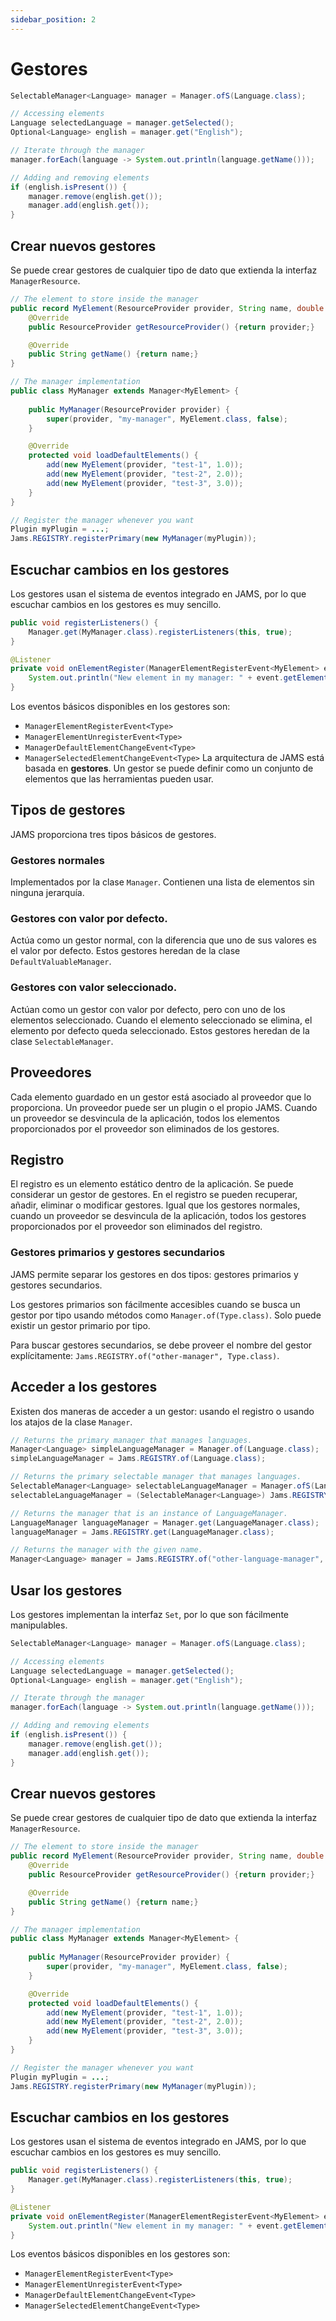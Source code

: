```yaml
---
sidebar_position: 2
---
```


# Gestores

```java
SelectableManager<Language> manager = Manager.ofS(Language.class);

// Accessing elements
Language selectedLanguage = manager.getSelected();
Optional<Language> english = manager.get("English");

// Iterate through the manager
manager.forEach(language -> System.out.println(language.getName()));

// Adding and removing elements
if (english.isPresent()) {
    manager.remove(english.get());
    manager.add(english.get());
}
```

## Crear nuevos gestores

Se puede crear gestores de cualquier tipo de dato que extienda la interfaz `ManagerResource`.

```java
// The element to store inside the manager
public record MyElement(ResourceProvider provider, String name, double value) implements ManagerResource {
    @Override
    public ResourceProvider getResourceProvider() {return provider;}

    @Override
    public String getName() {return name;}
}

// The manager implementation
public class MyManager extends Manager<MyElement> {
    
    public MyManager(ResourceProvider provider) {
        super(provider, "my-manager", MyElement.class, false);
    }

    @Override
    protected void loadDefaultElements() {
        add(new MyElement(provider, "test-1", 1.0));
        add(new MyElement(provider, "test-2", 2.0));
        add(new MyElement(provider, "test-3", 3.0));
    }
}

// Register the manager whenever you want
Plugin myPlugin = ...;
Jams.REGISTRY.registerPrimary(new MyManager(myPlugin));
```

## Escuchar cambios en los gestores

Los gestores usan el sistema de eventos integrado en JAMS, por lo que escuchar cambios en los gestores es muy sencillo.

```java
public void registerListeners() {
    Manager.get(MyManager.class).registerListeners(this, true);
}

@Listener
private void onElementRegister(ManagerElementRegisterEvent<MyElement> event) {
    System.out.println("New element in my manager: " + event.getElement().getName());
}
```

Los eventos básicos disponibles en los gestores son:

- `ManagerElementRegisterEvent<Type>`
- `ManagerElementUnregisterEvent<Type>`
- `ManagerDefaultElementChangeEvent<Type>`
- `ManagerSelectedElementChangeEvent<Type>`
La arquitectura de JAMS está basada en **gestores**. Un gestor se puede definir como un conjunto de elementos que las
herramientas pueden usar.

## Tipos de gestores

JAMS proporciona tres tipos básicos de gestores.

### Gestores normales

Implementados por la clase `Manager`. Contienen una lista de elementos sin ninguna jerarquía.

### Gestores con valor por defecto.

Actúa como un gestor normal, con la diferencia que uno de sus valores es el valor por defecto. Estos gestores heredan de
la clase `DefaultValuableManager`.

### Gestores con valor seleccionado.

Actúan como un gestor con valor por defecto, pero con uno de los elementos seleccionado. Cuando el elemento seleccionado
se elimina, el elemento por defecto queda seleccionado. Estos gestores heredan de la clase `SelectableManager`.

## Proveedores

Cada elemento guardado en un gestor está asociado al proveedor que lo proporciona. Un proveedor puede ser un plugin o el
propio JAMS. Cuando un proveedor se desvincula de la aplicación, todos los elementos proporcionados por el proveedor son
eliminados de los gestores.

## Registro

El registro es un elemento estático dentro de la aplicación. Se puede considerar un gestor de gestores. En el registro
se pueden recuperar, añadir, eliminar o modificar gestores. Igual que los gestores normales, cuando un proveedor se
desvincula de la aplicación, todos los gestores proporcionados por el proveedor son eliminados del registro.

### Gestores primarios y gestores secundarios

JAMS permite separar los gestores en dos tipos: gestores primarios y gestores secundarios.

Los gestores primarios son fácilmente accesibles cuando se busca un gestor por tipo usando métodos como
`Manager.of(Type.class)`. Solo puede existir un gestor primario por tipo.

Para buscar gestores secundarios, se debe proveer el nombre del gestor explícitamente:
`Jams.REGISTRY.of("other-manager", Type.class)`.

## Acceder a los gestores

Existen dos maneras de acceder a un gestor: usando el registro o usando los atajos de la clase `Manager`.

```java
// Returns the primary manager that manages languages.
Manager<Language> simpleLanguageManager = Manager.of(Language.class);
simpleLanguageManager = Jams.REGISTRY.of(Language.class);

// Returns the primary selectable manager that manages languages.
SelectableManager<Language> selectableLanguageManager = Manager.ofS(Language.class);
selectableLanguageManager = (SelectableManager<Language>) Jams.REGISTRY.of(Language.class);

// Returns the manager that is an instance of LanguageManager.
LanguageManager languageManager = Manager.get(LanguageManager.class);
languageManager = Jams.REGISTRY.get(LanguageManager.class);

// Returns the manager with the given name.
Manager<Language> manager = Jams.REGISTRY.of("other-language-manager", Language.class);
```

## Usar los gestores

Los gestores implementan la interfaz `Set`, por lo que son fácilmente manipulables.

```java
SelectableManager<Language> manager = Manager.ofS(Language.class);

// Accessing elements
Language selectedLanguage = manager.getSelected();
Optional<Language> english = manager.get("English");

// Iterate through the manager
manager.forEach(language -> System.out.println(language.getName()));

// Adding and removing elements
if (english.isPresent()) {
    manager.remove(english.get());
    manager.add(english.get());
}
```

## Crear nuevos gestores

Se puede crear gestores de cualquier tipo de dato que extienda la interfaz `ManagerResource`.

```java
// The element to store inside the manager
public record MyElement(ResourceProvider provider, String name, double value) implements ManagerResource {
    @Override
    public ResourceProvider getResourceProvider() {return provider;}

    @Override
    public String getName() {return name;}
}

// The manager implementation
public class MyManager extends Manager<MyElement> {
    
    public MyManager(ResourceProvider provider) {
        super(provider, "my-manager", MyElement.class, false);
    }

    @Override
    protected void loadDefaultElements() {
        add(new MyElement(provider, "test-1", 1.0));
        add(new MyElement(provider, "test-2", 2.0));
        add(new MyElement(provider, "test-3", 3.0));
    }
}

// Register the manager whenever you want
Plugin myPlugin = ...;
Jams.REGISTRY.registerPrimary(new MyManager(myPlugin));
```

## Escuchar cambios en los gestores

Los gestores usan el sistema de eventos integrado en JAMS, por lo que escuchar cambios en los gestores es muy sencillo.

```java
public void registerListeners() {
    Manager.get(MyManager.class).registerListeners(this, true);
}

@Listener
private void onElementRegister(ManagerElementRegisterEvent<MyElement> event) {
    System.out.println("New element in my manager: " + event.getElement().getName());
}
```

Los eventos básicos disponibles en los gestores son:

- `ManagerElementRegisterEvent<Type>`
- `ManagerElementUnregisterEvent<Type>`
- `ManagerDefaultElementChangeEvent<Type>`
- `ManagerSelectedElementChangeEvent<Type>`